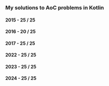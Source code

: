 ### My solutions to AoC problems in Kotlin


#### 2015 - 25 / 25
#### 2016 - 20 / 25
#### 2017 - 25 / 25
#### 2022 - 25 / 25
#### 2023 - 25 / 25
#### 2024 - 25 / 25

